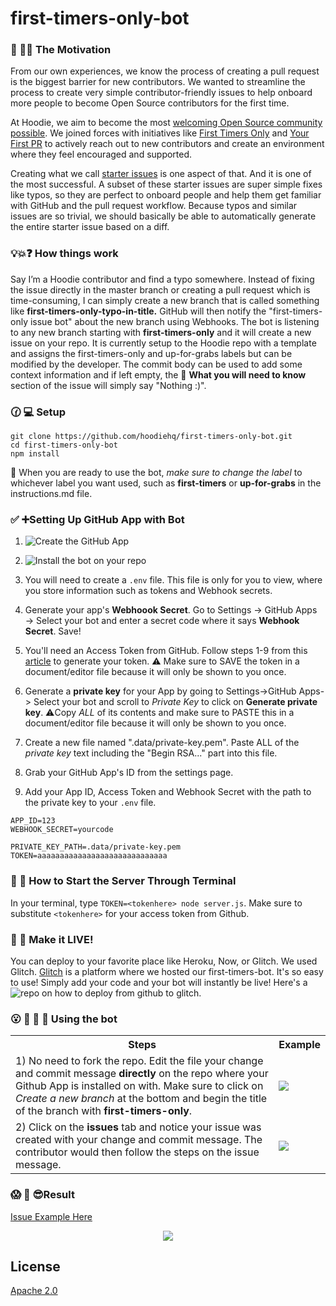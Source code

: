 # first-timers-only-bot

### 🐶 🎯⛳ The Motivation

From our own experiences, we know the process of creating a pull request is the biggest barrier for new contributors.  We wanted to streamline the process to create very simple contributor-friendly issues to help onboard more people to become Open Source contributors for the first time.

At Hoodie, we aim to become the most [welcoming Open Source community possible](http://hood.ie/blog/welcoming-communities.html). We joined forces with initiatives like [First Timers Only](http://www.firsttimersonly.com/) and [Your First PR](http://yourfirstpr.github.io/) to actively reach out to new contributors and create an environment where they feel encouraged and supported.

Creating what we call [starter issues](http://hood.ie/blog/starter-issues.html) is one aspect of that. And it is one of the most successful. A subset of these starter issues are super simple fixes like typos, so they are perfect to onboard people and help them get familiar with GitHub and the pull request workflow. Because typos and similar issues are so trivial, we should basically be able to automatically generate the entire starter issue based on a diff.

### 💡💥❓ How things work

Say I’m a Hoodie contributor and find a typo somewhere. Instead of fixing the issue directly in the master branch or creating a pull request which is time-consuming, I can simply create a new branch that is called something like **first-timers-only-typo-in-title.** GitHub will then notify the "first-timers-only issue bot" about the new branch using Webhooks. The bot is listening to any new branch starting with **first-timers-only** and it will create a new issue on your repo. It is currently setup to the Hoodie repo with a template and assigns the first-timers-only and up-for-grabs labels but can be modified by the developer. The commit body can be used to add some context information and if left empty, the 🤔 **What you will need to know** section of the issue will simply say "Nothing :)".

### 🕜 💻 Setup
```
git clone https://github.com/hoodiehq/first-timers-only-bot.git
cd first-timers-only-bot
npm install
```

👀 When you are ready to use the bot, _make sure to change the label_ to whichever label you want used, such as **first-timers** or **up-for-grabs** in the instructions.md file.

###  ✅ ➕Setting Up GitHub App with Bot
1) ![Create the GitHub App](https://github.com/gr2m/github-app-example#create-a-github-app)

2) ![Install the bot on your repo](https://github.com/gr2m/github-app-example#install-your-github-app)

3) You will need to create a `.env` file. This file is only for you to view, where you store information such as tokens and Webhook secrets.

4) Generate your app's **Webhoook Secret**. Go to Settings → GitHub Apps → Select your bot and enter a secret code where it says **Webhook Secret**. Save!

5) You'll need an Access Token from GitHub. Follow steps 1-9 from this [article](https://help.github.com/articles/creating-a-personal-access-token-for-the-command-line/) to generate your token. ⚠️ Make sure to SAVE the token in a document/editor file because it will only be shown to you once.

6) Generate a **private key** for your App by going to Settings->GitHub Apps-> Select your bot and scroll to _Private Key_ to click on **Generate private key**. ⚠️Copy _ALL_ of its contents and make sure to PASTE this in a document/editor file because it will only be shown to you once.

6) Create a new file named  ".data/private-key.pem". Paste ALL of the _private key_ text including the "Begin RSA..." part into this file.

6) Grab your GitHub App's ID from the settings page.

7) Add your App ID, Access Token and Webhook Secret with the path to the private key to your `.env` file. 
````
APP_ID=123
WEBHOOK_SECRET=yourcode

PRIVATE_KEY_PATH=.data/private-key.pem
TOKEN=aaaaaaaaaaaaaaaaaaaaaaaaaaaaa
````
### 🚦 🏁 How to Start the Server Through Terminal

In your terminal, type `TOKEN=<tokenhere> node server.js`. Make sure to substitute `<tokenhere>` for your access token from Github.

### 🚦 🏁 Make it LIVE!

You can deploy to your favorite place like Heroku, Now, or Glitch. We used Glitch. [Glitch](https://glitch.com/) is a platform where we hosted our first-timers-bot. It's so easy to use! Simply add your code and your bot will instantly be live!  Here's a ![repo](https://github.com/gr2m/github-app-example#receive-a-webhook) on how to deploy from github to glitch.

### 😮 🙌 👀 🎉 Using the bot
<table>
<tr>
<th>Steps</th>
<th>Example</th>
</tr>
<tr>
<td>1) No need to fork the repo. Edit the file your change and commit message <b>directly</b> on the repo where your Github App is installed on with. Make sure to click on <i>Create a new branch</i> at the bottom and begin the title of the branch with <b>first-timers-only</b>.</td>
<td><img src="/assets/Committing-Branch.png?raw=true"></td>
</tr>
<tr>
<td>2) Click on the <b>issues</b> tab and notice your issue was created with your change and commit message. The contributor would then follow the steps on the issue message.</td>
<td><img src="/assets/Issue-Generated.png?raw=true"</td>
</tr>
</table>

### 😱 🙌 😎Result

[Issue Example Here](https://github.com/arlene-perez/bot-app-test/issues/1)

<p align="center"><img src="/assets/Issue-Done.png"></p>



## License

[Apache 2.0](http://www.apache.org/licenses/LICENSE-2.0)
